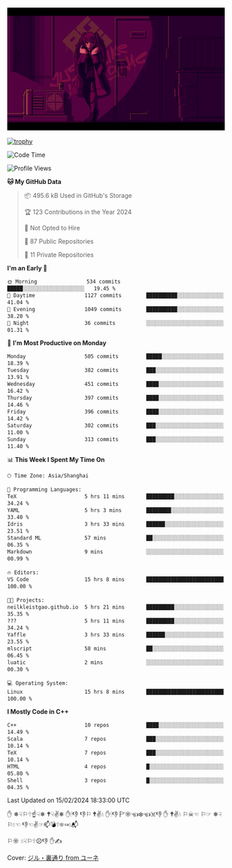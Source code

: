 ![](imgs/main.png)

[![trophy](https://github-profile-trophy.vercel.app/?username=NeilKleistGao&theme=dracula)](https://github.com/ryo-ma/github-profile-trophy)

<!--START_SECTION:waka-->
![Code Time](http://img.shields.io/badge/Code%20Time-627%20hrs%2010%20mins-blue)

![Profile Views](http://img.shields.io/badge/Profile%20Views-0-blue)

**🐱 My GitHub Data** 

> 📦 495.6 kB Used in GitHub's Storage 
 > 
> 🏆 123 Contributions in the Year 2024
 > 
> 🚫 Not Opted to Hire
 > 
> 📜 87 Public Repositories 
 > 
> 🔑 11 Private Repositories 
 > 
**I'm an Early 🐤** 

```text
🌞 Morning                534 commits         █████░░░░░░░░░░░░░░░░░░░░   19.45 % 
🌆 Daytime                1127 commits        ██████████░░░░░░░░░░░░░░░   41.04 % 
🌃 Evening                1049 commits        ██████████░░░░░░░░░░░░░░░   38.20 % 
🌙 Night                  36 commits          ░░░░░░░░░░░░░░░░░░░░░░░░░   01.31 % 
```
📅 **I'm Most Productive on Monday** 

```text
Monday                   505 commits         █████░░░░░░░░░░░░░░░░░░░░   18.39 % 
Tuesday                  382 commits         ███░░░░░░░░░░░░░░░░░░░░░░   13.91 % 
Wednesday                451 commits         ████░░░░░░░░░░░░░░░░░░░░░   16.42 % 
Thursday                 397 commits         ████░░░░░░░░░░░░░░░░░░░░░   14.46 % 
Friday                   396 commits         ████░░░░░░░░░░░░░░░░░░░░░   14.42 % 
Saturday                 302 commits         ███░░░░░░░░░░░░░░░░░░░░░░   11.00 % 
Sunday                   313 commits         ███░░░░░░░░░░░░░░░░░░░░░░   11.40 % 
```


📊 **This Week I Spent My Time On** 

```text
🕑︎ Time Zone: Asia/Shanghai

💬 Programming Languages: 
TeX                      5 hrs 11 mins       █████████░░░░░░░░░░░░░░░░   34.24 % 
YAML                     5 hrs 3 mins        ████████░░░░░░░░░░░░░░░░░   33.40 % 
Idris                    3 hrs 33 mins       ██████░░░░░░░░░░░░░░░░░░░   23.51 % 
Standard ML              57 mins             ██░░░░░░░░░░░░░░░░░░░░░░░   06.35 % 
Markdown                 9 mins              ░░░░░░░░░░░░░░░░░░░░░░░░░   00.99 % 

🔥 Editors: 
VS Code                  15 hrs 8 mins       █████████████████████████   100.00 % 

🐱‍💻 Projects: 
neilkleistgao.github.io  5 hrs 21 mins       █████████░░░░░░░░░░░░░░░░   35.35 % 
???                      5 hrs 11 mins       █████████░░░░░░░░░░░░░░░░   34.24 % 
Yaffle                   3 hrs 33 mins       ██████░░░░░░░░░░░░░░░░░░░   23.55 % 
mlscript                 58 mins             ██░░░░░░░░░░░░░░░░░░░░░░░   06.45 % 
luatic                   2 mins              ░░░░░░░░░░░░░░░░░░░░░░░░░   00.30 % 

💻 Operating System: 
Linux                    15 hrs 8 mins       █████████████████████████   100.00 % 
```

**I Mostly Code in C++** 

```text
C++                      10 repos            ████░░░░░░░░░░░░░░░░░░░░░   14.49 % 
Scala                    7 repos             ███░░░░░░░░░░░░░░░░░░░░░░   10.14 % 
TeX                      7 repos             ███░░░░░░░░░░░░░░░░░░░░░░   10.14 % 
HTML                     4 repos             █░░░░░░░░░░░░░░░░░░░░░░░░   05.80 % 
Shell                    3 repos             █░░░░░░░░░░░░░░░░░░░░░░░░   04.35 % 
```




 Last Updated on 15/02/2024 18:33:00 UTC
<!--END_SECTION:waka-->

✋ ❄☟⚐🕆☝☟❄ 🕈☟✌❄ ✋🕯👎 👎⚐ 🕈✌💧 ✋🕯👎 🏱☼☜❄☜☠👎 ✋ 🕈✌💧 ⚐☠☜ ⚐☞ ❄☟⚐💧☜ 👎☜✌☞📫💣🕆❄☜💧📬

⚐☼ 💧☟⚐🕆☹👎 ✋✍

Cover: [ジル・裏通り from ユーネ](https://www.pixiv.net/artworks/62127066)
